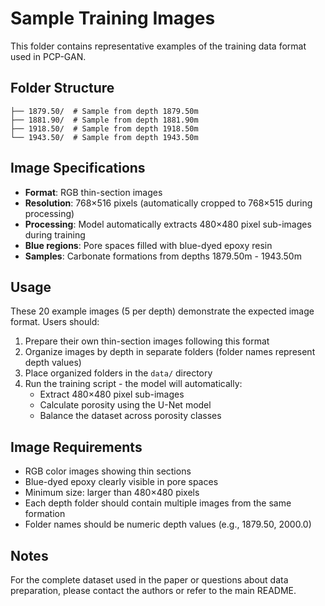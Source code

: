 # Sample Training Images

This folder contains representative examples of the training data format used in PCP-GAN.

## Folder Structure
```sample_images/
├── 1879.50/  # Sample from depth 1879.50m
├── 1881.90/  # Sample from depth 1881.90m
├── 1918.50/  # Sample from depth 1918.50m
└── 1943.50/  # Sample from depth 1943.50m
```

## Image Specifications
- **Format**: RGB thin-section images
- **Resolution**: 768×516 pixels (automatically cropped to 768×515 during processing)
- **Processing**: Model automatically extracts 480×480 pixel sub-images during training
- **Blue regions**: Pore spaces filled with blue-dyed epoxy resin
- **Samples**: Carbonate formations from depths 1879.50m - 1943.50m

## Usage
These 20 example images (5 per depth) demonstrate the expected image format. Users should:

1. Prepare their own thin-section images following this format
2. Organize images by depth in separate folders (folder names represent depth values)
3. Place organized folders in the `data/` directory
4. Run the training script - the model will automatically:
   - Extract 480×480 pixel sub-images
   - Calculate porosity using the U-Net model
   - Balance the dataset across porosity classes

## Image Requirements
- RGB color images showing thin sections
- Blue-dyed epoxy clearly visible in pore spaces
- Minimum size: larger than 480×480 pixels
- Each depth folder should contain multiple images from the same formation
- Folder names should be numeric depth values (e.g., 1879.50, 2000.0)

## Notes
For the complete dataset used in the paper or questions about data preparation, please contact the authors or refer to the main README.